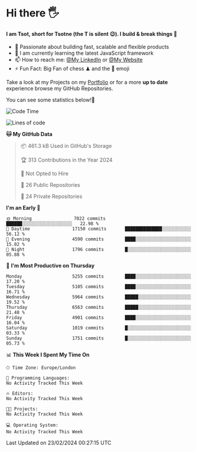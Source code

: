 # Hi there :raised_hand_with_fingers_splayed:
#### I am Tsot, short for Tsotne (the T is silent :wink:). I build & break things :space_invader:
- :telescope: Passionate about building fast, scalable and flexible products
- :seedling: I am currently learning the latest JavaScript framework 
- :mailbox: How to reach me: [@My LinkedIn](https://www.linkedin.com/in/tsotne-gvadzabia/) or [@My Website](https://tsotne.co.uk/contact)
- :zap: Fun Fact: Big Fan of chess ♟ and the 👾 emoji

Take a look at my Projects on my [Portfolio](https://tsotne.co.uk/) or for a more **up to date** experience browse my GitHub Repositories.

You can see some statistics below!:space_invader:
<!--START_SECTION:waka-->
![Code Time](http://img.shields.io/badge/Code%20Time-761%20hrs%202%20mins-blue)

![Lines of code](https://img.shields.io/badge/From%20Hello%20World%20I%27ve%20Written-11.2%20million%20lines%20of%20code-blue)

**🐱 My GitHub Data** 

> 📦 461.3 kB Used in GitHub's Storage 
 > 
> 🏆 313 Contributions in the Year 2024
 > 
> 🚫 Not Opted to Hire
 > 
> 📜 26 Public Repositories 
 > 
> 🔑 24 Private Repositories 
 > 
**I'm an Early 🐤** 

```text
🌞 Morning                7022 commits        ██████░░░░░░░░░░░░░░░░░░░   22.98 % 
🌆 Daytime                17150 commits       ██████████████░░░░░░░░░░░   56.12 % 
🌃 Evening                4590 commits        ████░░░░░░░░░░░░░░░░░░░░░   15.02 % 
🌙 Night                  1796 commits        █░░░░░░░░░░░░░░░░░░░░░░░░   05.88 % 
```
📅 **I'm Most Productive on Thursday** 

```text
Monday                   5255 commits        ████░░░░░░░░░░░░░░░░░░░░░   17.20 % 
Tuesday                  5105 commits        ████░░░░░░░░░░░░░░░░░░░░░   16.71 % 
Wednesday                5964 commits        █████░░░░░░░░░░░░░░░░░░░░   19.52 % 
Thursday                 6563 commits        █████░░░░░░░░░░░░░░░░░░░░   21.48 % 
Friday                   4901 commits        ████░░░░░░░░░░░░░░░░░░░░░   16.04 % 
Saturday                 1019 commits        █░░░░░░░░░░░░░░░░░░░░░░░░   03.33 % 
Sunday                   1751 commits        █░░░░░░░░░░░░░░░░░░░░░░░░   05.73 % 
```


📊 **This Week I Spent My Time On** 

```text
🕑︎ Time Zone: Europe/London

💬 Programming Languages: 
No Activity Tracked This Week

🔥 Editors: 
No Activity Tracked This Week

🐱‍💻 Projects: 
No Activity Tracked This Week

💻 Operating System: 
No Activity Tracked This Week
```


 Last Updated on 23/02/2024 00:27:15 UTC
<!--END_SECTION:waka-->
